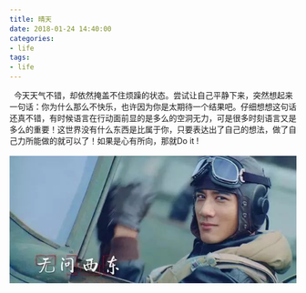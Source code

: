 ```yaml
---
title: 晴天
date: 2018-01-24 14:40:00
categories:
- life
tags:
- life
---
```


    今天天气不错，却依然掩盖不住烦躁的状态。尝试让自己平静下来，突然想起来一句话：你为什么那么不快乐，也许因为你是太期待一个结果吧。仔细想想这句话还真不错，有时候语言在行动面前显的是多么的空洞无力，可是很多时刻语言又是多么的重要！这世界没有什么东西是比属于你，只要表达出了自己的想法，做了自己力所能做的就可以了！如果是心有所向，那就Do it !  
  ![无问西东](/something/2018/01/01.jpg)
